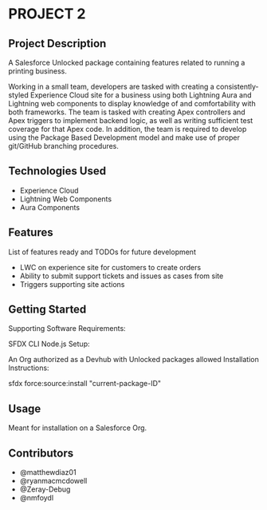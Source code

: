 # PROJECT 2

## Project Description

A Salesforce Unlocked package containing features related to running a printing business.

Working in a small team, developers are tasked with creating a consistently-styled Experience Cloud site for a business using both Lightning Aura and Lightning web components to display knowledge of and comfortability with both frameworks. The team is tasked with creating Apex controllers and Apex triggers to implement backend logic, as well as writing sufficient test coverage for that Apex code. In addition, the team is required to develop using the Package Based Development model and make use of proper git/GitHub branching procedures.

## Technologies Used

* Experience Cloud
* Lightning Web Components
* Aura Components

## Features

List of features ready and TODOs for future development
* LWC on experience site for customers to create orders
* Ability to submit support tickets and issues as cases from site
* Triggers supporting site actions

## Getting Started
   
Supporting Software Requirements:

SFDX CLI
Node.js
Setup:

An Org authorized as a Devhub with Unlocked packages allowed
Installation Instructions:

sfdx force:source:install "current-package-ID"

## Usage

Meant for installation on a Salesforce Org.

## Contributors

* @matthewdiaz01
* @ryanmacmcdowell
* @Zeray-Debug
* @nmfoydl
